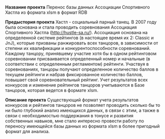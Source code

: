 **Название проекта**
Перенос базы данных Ассоциации Спортивного Хастла из формата xlsm в формат RDB

**Предыстория проекта**
Хастл - социальный парный танец.
В 2007 году была основана и стала проводить соревнования Ассоциация Спортивного Хастла (http://hustle-sa.ru/).
Ассоциация основана на определенной системе рейтингов (в настоящее время их 2: Classic и JnJ), 
которые призваны ранжировать всех танцоров, в зависимости от степени их квалификации и конкурентоспособности соревнований.
Каждому танцору, принявшему участие хотя бы в одном рейтинговом соревновании присваивается определенный номер и начальные 
(в соответствии с определенным регламентом) рейтинги.
Участвуя в соревнованиях, танцоры получают определенное количество баллов в текущем рейтинги и набрав фиксированное количество баллов, 
повышает свой соревновательный рейтинг. 
Учет результатов всех конкурсов и изменение рейтингов танцоров учитываются в Базе танцоров, которая ведется в формате xlsm.

**Описание проекта**
Существующий формат учета результатов конкурсов и рейтингов танцоров не позволяет проводить сколько бы то ни было глубокий анализ имеющихся данных, 
в связи с этим, а также в связи с необходимостью поддержания в тонусе и развития собственных навыков, мне стало интересно провести работу по переносу 
имеющейся базы данных из формата xlsm в более пригодный формат для анализа.
